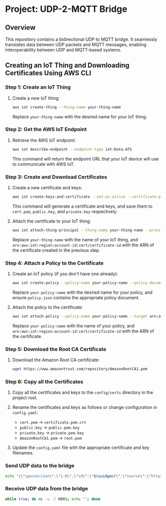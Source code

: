 # Project: UDP-2-MQTT Bridge

## Overview

This repository contains a bidirectional UDP to MQTT bridge. It seamlessly translates data between UDP packets and MQTT messages, enabling interoperability between UDP and MQTT-based systems.

## Creating an IoT Thing and Downloading Certificates Using AWS CLI

### Step 1: Create an IoT Thing

1. Create a new IoT thing:

   ```sh
   aws iot create-thing --thing-name your-thing-name
   ```

   Replace `your-thing-name` with the desired name for your IoT thing.

### Step 2: Get the AWS IoT Endpoint

1. Retrieve the AWS IoT endpoint:

   ```sh
   aws iot describe-endpoint --endpoint-type iot:Data-ATS
   ```

   This command will return the endpoint URL that your IoT device will use to communicate with AWS IoT.

### Step 3: Create and Download Certificates

1. Create a new certificate and keys:

   ```sh
   aws iot create-keys-and-certificate --set-as-active --certificate-pem-outfile cert.pem --public-key-outfile public.key --private-key-outfile private.key
   ```

   This command will generate a certificate and keys, and save them to `cert.pem`, `public.key`, and `private.key` respectively.

2. Attach the certificate to your IoT thing:

   ```sh
   aws iot attach-thing-principal --thing-name your-thing-name --principal arn:aws:iot:region:account-id:cert/certificate-id
   ```

   Replace `your-thing-name` with the name of your IoT thing, and `arn:aws:iot:region:account-id:cert/certificate-id` with the ARN of the certificate created in the previous step.

### Step 4: Attach a Policy to the Certificate

1. Create an IoT policy (if you don't have one already):

   ```sh
   aws iot create-policy --policy-name your-policy-name --policy-document file://policy.json
   ```

   Replace `your-policy-name` with the desired name for your policy, and ensure `policy.json` contains the appropriate policy document.

2. Attach the policy to the certificate:

   ```sh
   aws iot attach-policy --policy-name your-policy-name --target arn:aws:iot:region:account-id:cert/certificate-id
   ```

   Replace `your-policy-name` with the name of your policy, and `arn:aws:iot:region:account-id:cert/certificate-id` with the ARN of the certificate.

### Step 5: Download the Root CA Certificate

1. Download the Amazon Root CA certificate:

   ```sh
   wget https://www.amazontrust.com/repository/AmazonRootCA1.pem
   ```

### Step 6: Copy all the Certificates

1. Copy all the certificates and keys to the `config/certs` directory in the project root.

2. Rename the certificates and keys as follows or change configuration in `config.yaml`:

   - `cert.pem` -> `certificate.pem.crt`
   - `public.key` -> `public.pem.key`
   - `private.key` -> `private.pem.key`
   - `AmazonRootCA1.pem` -> `root.pem`

3. Update the `config.yaml` file with the appropriate certificate and key filenames.

### Send UDP data to the bridge

```sh
echo "{\"specversion\":\"1.0\",\"id\":\"$(uuidgen)\",\"source\":\"https://bosch-engineering.com\",\"type\":\"com.bosch-engineering.ping\",\"datacontenttype\":\"application/json\",\"data\":{\"message\":\"ping\"}}" | socat - UDP-DATAGRAM:127.0.0.1:6000
```

### Receive UDP data from the bridge

```sh
while true; do nc -u -l 6001; echo ""; done
```
